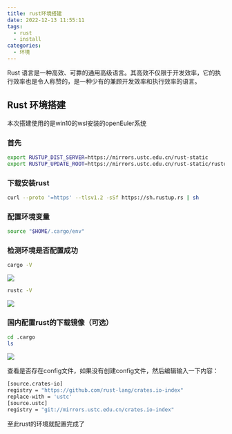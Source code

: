 ```yaml
---
title: rust环境搭建
date: 2022-12-13 11:55:11
tags:
  - rust
  - install
categories:
  - 环境
---
```

Rust 语言是一种高效、可靠的通用高级语言。其高效不仅限于开发效率，它的执行效率也是令人称赞的，是一种少有的兼顾开发效率和执行效率的语言。

## Rust 环境搭建

本次搭建使用的是win10的wsl安装的openEuler系统

### 首先

``` bash
export RUSTUP_DIST_SERVER=https://mirrors.ustc.edu.cn/rust-static
export RUSTUP_UPDATE_ROOT=https://mirrors.ustc.edu.cn/rust-static/rustup
```

### 下载安装rust

``` bash
curl --proto '=https' --tlsv1.2 -sSf https://sh.rustup.rs | sh
```

### 配置环境变量

``` bash
source "$HOME/.cargo/env"
```

### 检测环境是否配置成功

``` bash
cargo -V
```

![](https://kun.nwyp123.com/20221213131919.png)

``` bash
rustc -V
```

![](https://kun.nwyp123.com/20221213131948.png)

### 国内配置rust的下载镜像（可选）

``` bash
cd .cargo
ls
```

![](https://kun.nwyp123.com/20221213132308.png)

查看是否存在config文件，如果没有创建config文件，然后编辑输入一下内容：

``` bash
[source.crates-io]
registry = "https://github.com/rust-lang/crates.io-index"
replace-with = 'ustc'
[source.ustc]
registry = "git://mirrors.ustc.edu.cn/crates.io-index"
```

至此rust的环境就配置完成了
